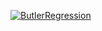 [![ButlerRegression](https://github.com/Chayanchayan/ac_manager_api_autotests/actions/workflows/am_regression.yml/badge.svg)](https://github.com/Chayanchayan/ac_manager_api_autotests/actions/workflows/am_regression.yml)